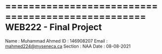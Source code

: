 ==================================================
WEB222 - Final Project
==================================================
Name    : Muhammad Ahmed
ID      : 146908207
Email   : mahmed224@myseneca.ca
Section : NAA
Date    : 08-08-2021
